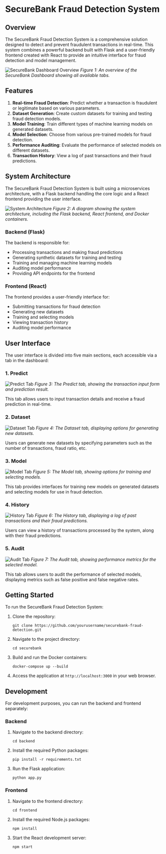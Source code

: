 # SecureBank Fraud Detection System

## Overview

The SecureBank Fraud Detection System is a comprehensive solution designed to detect and prevent fraudulent transactions in real-time. This system combines a powerful backend built with Flask and a user-friendly frontend created with React to provide an intuitive interface for fraud detection and model management.

![SecureBank Dashboard Overview](dashboard_overview.png)
*Figure 1: An overview of the SecureBank Dashboard showing all available tabs.*

## Features

1. **Real-time Fraud Detection**: Predict whether a transaction is fraudulent or legitimate based on various parameters.
2. **Dataset Generation**: Create custom datasets for training and testing fraud detection models.
3. **Model Training**: Train different types of machine learning models on generated datasets.
4. **Model Selection**: Choose from various pre-trained models for fraud detection.
5. **Performance Auditing**: Evaluate the performance of selected models on different datasets.
6. **Transaction History**: View a log of past transactions and their fraud predictions.

## System Architecture

The SecureBank Fraud Detection System is built using a microservices architecture, with a Flask backend handling the core logic and a React frontend providing the user interface.

![System Architecture](system_architecture.png)
*Figure 2: A diagram showing the system architecture, including the Flask backend, React frontend, and Docker containers.*

### Backend (Flask)

The backend is responsible for:
- Processing transactions and making fraud predictions
- Generating synthetic datasets for training and testing
- Training and managing machine learning models
- Auditing model performance
- Providing API endpoints for the frontend

### Frontend (React)

The frontend provides a user-friendly interface for:
- Submitting transactions for fraud detection
- Generating new datasets
- Training and selecting models
- Viewing transaction history
- Auditing model performance

## User Interface

The user interface is divided into five main sections, each accessible via a tab in the dashboard:

### 1. Predict

![Predict Tab](predict_tab.png)
*Figure 3: The Predict tab, showing the transaction input form and prediction result.*

This tab allows users to input transaction details and receive a fraud prediction in real-time.

### 2. Dataset

![Dataset Tab](dataset_tab.png)
*Figure 4: The Dataset tab, displaying options for generating new datasets.*

Users can generate new datasets by specifying parameters such as the number of transactions, fraud ratio, etc.

### 3. Model

![Model Tab](model_tab.png)
*Figure 5: The Model tab, showing options for training and selecting models.*

This tab provides interfaces for training new models on generated datasets and selecting models for use in fraud detection.

### 4. History

![History Tab](history_tab.png)
*Figure 6: The History tab, displaying a log of past transactions and their fraud predictions.*

Users can view a history of transactions processed by the system, along with their fraud predictions.

### 5. Audit

![Audit Tab](audit_tab.png)
*Figure 7: The Audit tab, showing performance metrics for the selected model.*

This tab allows users to audit the performance of selected models, displaying metrics such as false positive and false negative rates.

## Getting Started

To run the SecureBank Fraud Detection System:

1. Clone the repository:
   ```
   git clone https://github.com/yourusername/securebank-fraud-detection.git
   ```

2. Navigate to the project directory:
   ```
   cd securebank
   ```

3. Build and run the Docker containers:
   ```
   docker-compose up --build
   ```

4. Access the application at `http://localhost:3000` in your web browser.

## Development

For development purposes, you can run the backend and frontend separately:

### Backend

1. Navigate to the backend directory:
   ```
   cd backend
   ```

2. Install the required Python packages:
   ```
   pip install -r requirements.txt
   ```

3. Run the Flask application:
   ```
   python app.py
   ```

### Frontend

1. Navigate to the frontend directory:
   ```
   cd frontend
   ```

2. Install the required Node.js packages:
   ```
   npm install
   ```

3. Start the React development server:
   ```
   npm start
   ```

